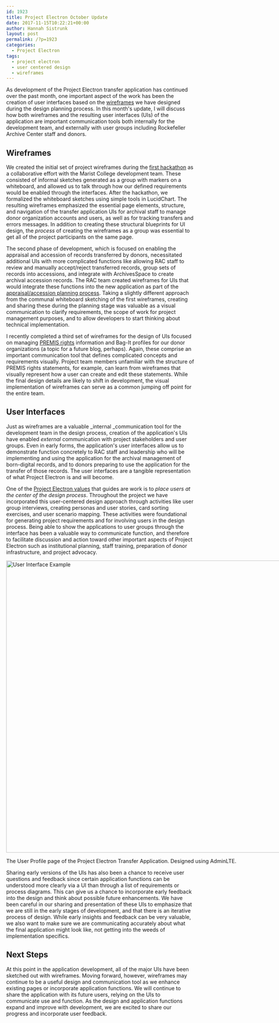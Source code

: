```yaml
---
id: 1923
title: Project Electron October Update
date: 2017-11-15T10:22:21+00:00
author: Hannah Sistrunk
layout: post
permalink: /?p=1923
categories:
  - Project Electron
tags:
  - project electron
  - user centered design
  - wireframes
---
```

As development of the Project Electron transfer application has continued over the past month, one important aspect of the work has been the creation of user interfaces based on the [wireframes](https://www.uxpin.com/studio/ui-design/what-is-a-wireframe-designing-your-ux-backbone/) we have designed during the design planning process. In this month's update, I will discuss how both wireframes and the resulting user interfaces (UIs) of the application are important communication tools both internally for the development team, and externally with user groups including Rockefeller Archive Center staff and donors.<!--more-->

## Wireframes

We created the initial set of project wireframes during the [first hackathon](http://blog.rockarch.org/?p=1815) as a collaborative effort with the Marist College development team. These consisted of informal sketches generated as a group with markers on a whiteboard, and allowed us to talk through how our defined requirements would be enabled through the interfaces. After the hackathon, we formalized the whiteboard sketches using simple tools in LucidChart. The resulting wireframes emphasized the essential page elements, structure, and navigation of the transfer application UIs for archival staff to manage donor organization accounts and users, as well as for tracking transfers and errors messages. In addition to creating these structural blueprints for UI design, the _process_ of creating the wireframes as a group was essential to get all of the project participants on the same page.

The second phase of development, which is focused on enabling the appraisal and accession of records transferred by donors, necessitated additional UIs with more complicated functions like allowing RAC staff to review and manually accept/reject transferred records, group sets of records into accessions, and integrate with ArchivesSpace to create archival accession records. The RAC team created wireframes for UIs that would integrate these functions into the new application as part of the [appraisal/accession planning process](http://blog.rockarch.org/?p=1859). Taking a slightly different approach from the communal whiteboard sketching of the first wireframes, creating and sharing these during the planning stage was valuable as a visual communication to clarify requirements, the scope of work for project management purposes, and to allow developers to start thinking about technical implementation.

I recently completed a third set of wireframes for the design of UIs focused on managing [PREMIS rights](https://www.loc.gov/standards/premis/) information and Bag-It profiles for our donor organizations (a topic for a future blog, perhaps). Again, these comprise an important communication tool that defines complicated concepts and requirements visually. Project team members unfamiliar with the structure of PREMIS rights statements, for example, can learn from wireframes that visually represent how a user can create and edit these statements. While the final design details are likely to shift in development, the visual implementation of wireframes can serve as a common jumping off point for the entire team.

## User Interfaces

Just as wireframes are a valuable _internal _communication tool for the development team in the design process, creation of the application's UIs have enabled _external_ communication with project stakeholders and user groups. Even in early forms, the application's user interfaces allow us to demonstrate function concretely to RAC staff and leadership who will be implementing and using the application for the archival management of born-digital records, and to donors preparing to use the application for the transfer of those records. The user interfaces are a tangible representation of what Project Electron is and will become.

One of the [Project Electron values](http://projectelectron.rockarch.org/) that guides are work is to _place users at the center of the design process_. Throughout the project we have incorporated this user-centered design approach through activities like user group interviews, creating personas and user stories, card sorting exercises, and user scenario mapping. These activities were foundational for generating project requirements and for involving users in the design process. Being able to show the applications to user groups through the interface has been a valuable way to communicate function, and therefore to facilitate discussion and action toward other important aspects of Project Electron such as institutional planning, staff training, preparation of donor infrastructure, and project advocacy.

<div id="attachment_1924" style="width: 1205px" class="wp-caption alignnone">
  <a href="http://blog.rockarch.org/wp-content/uploads/2017/11/UIexample1.png"><img class="size-full wp-image-1924" src="http://blog.rockarch.org/wp-content/uploads/2017/11/UIexample1.png" alt="User Interface Example" width="1195" height="783" srcset="http://blog.rockarch.org/wp-content/uploads/2017/11/UIexample1.png 1195w, http://blog.rockarch.org/wp-content/uploads/2017/11/UIexample1-300x197.png 300w, http://blog.rockarch.org/wp-content/uploads/2017/11/UIexample1-768x503.png 768w, http://blog.rockarch.org/wp-content/uploads/2017/11/UIexample1-1024x671.png 1024w, http://blog.rockarch.org/wp-content/uploads/2017/11/UIexample1-458x300.png 458w" sizes="(max-width: 1195px) 100vw, 1195px" /></a>

  <p class="wp-caption-text">
    The User Profile page of the Project Electron Transfer Application. Designed using AdminLTE.
  </p>
</div>

Sharing early versions of the UIs has also been a chance to receive user questions and feedback since certain application functions can be understood more clearly via a UI than through a list of requirements or process diagrams. This can give us a chance to incorporate early feedback into the design and think about possible future enhancements. We have been careful in our sharing and presentation of these UIs to emphasize that we are still in the early stages of development, and that there is an iterative process of design. While early insights and feedback can be very valuable, we also want to make sure we are communicating accurately about what the final application might look like, not getting into the weeds of implementation specifics.

## Next Steps

At this point in the application development, all of the major UIs have been sketched out with wireframes. Moving forward, however, wireframes may continue to be a useful design and communication tool as we enhance existing pages or incorporate application functions. We will continue to share the application with its future users, relying on the UIs to communicate use and function. As the design and application functions expand and improve with development, we are excited to share our progress and incorporate user feedback.
